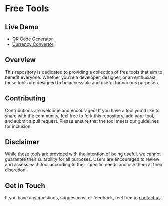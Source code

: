 # Free Tools

## Live Demo

* [QR Code Generator](https://abhinavtej.github.io/Free-Tools/QR-Code-Generator)
* [Currency Convertor](https://abhinavtej.github.io/Free-Tools/Currency-Convertor)

## Overview

This repository is dedicated to providing a collection of free tools that aim to benefit everyone. Whether you're a developer, designer, or an enthusiast, these tools are designed to be accessible and useful for various purposes.

## Contributing

Contributions are welcome and encouraged! If you have a tool you'd like to share with the community, feel free to fork this repository, add your tool, and submit a pull request. Please ensure that the tool meets our guidelines for inclusion.

## Disclaimer

While these tools are provided with the intention of being useful, we cannot guarantee their suitability for all purposes. Users are encouraged to review and assess each tool according to their specific needs and use them at their discretion.

## Get in Touch

If you have any questions, suggestions, or feedback, feel free to [contact us](mailto:abhinavtej0212@.com).
